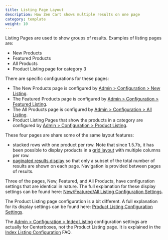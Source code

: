 ```yaml
---
title: Listing Page Layout
description: How Zen Cart shows multiple results on one page 
category: template
weight: 10
---
```


Listing Pages are used to show groups of results.  Examples of listing pages are: 

- New Products 
- Featured Products
- All Products
- Product Listing page for category 3

There are specific configurations for these pages: 

- The New Products page is configured by [Admin > Configuration > New Listing](/user/admin_pages/configuration/configuration_newlisting/).
- The Featured Products page is configured by [Admin > Configuration > Featured Listing](/user/admin_pages/configuration/configuration_featuredlisting/).
- The All Products page is configured by [Admin > Configuration > All Listing](/user/admin_pages/configuration/configuration_alllisting/).
- Product Listing Pages that show the products in a category are configured by [Admin > Configuration > Product Listing](/user/admin_pages/configuration/configuration_productlisting/).

These four pages are share some of the same layout features: 
- stacked rows with one product per row.  Note that since 1.5.7b, it has been possible to display products in a [grid layout](/user/template/listing_columns/) with multiple columns per row. 
- [paginated results display](/user/template/pagination/) so that only a subset of the total number of results are shown on each page.  Navigation is provided between pages of results. 

Three of the pages, New, Featured, and All Products, have configuration settings that are identical in nature. The full explanation for these display settings can be found here: [New/Featured/All Listing Configuration Settings](/user/template/new_featured_all_listing_page_configuration).

The Product Listing page configuration is a bit different.  A full explanation for its display settings can be found here: [Product Listing Configuration Settings](/user/template/product_listing_page_configuration).


The [Admin > Configuration > Index Listing](/user/admin_pages/configuration/configuration_indexlisting/) configuration settings are actually for Centerboxes, not the Product Listing page.  It is explained in the [Index Listing Configuration](/user/template/index_listing) FAQ. 


